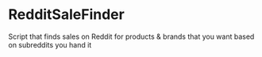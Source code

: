 # RedditSaleFinder
Script that finds sales on Reddit for products & brands that you want based on subreddits you hand it


